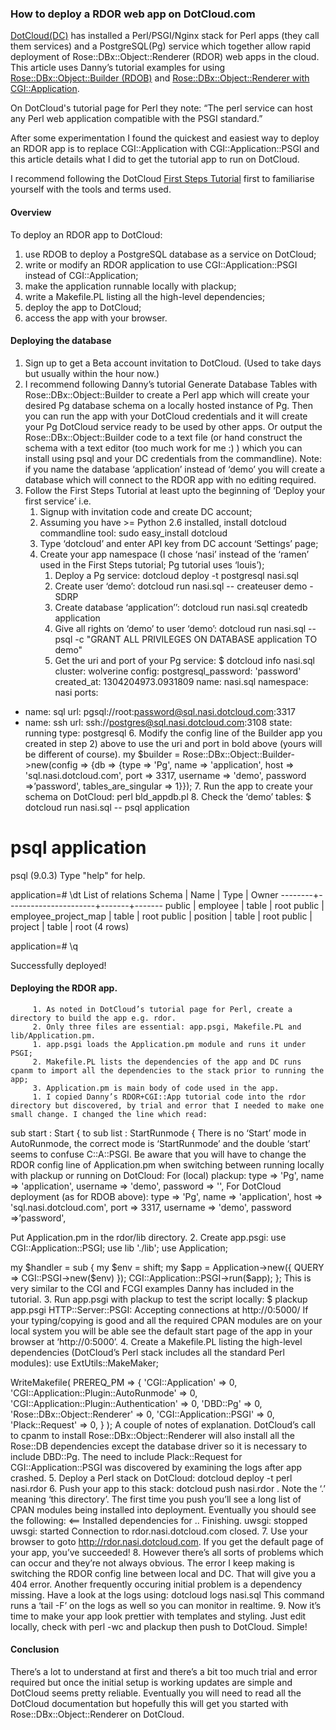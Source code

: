 ﻿
### How to deploy a RDOR web app on DotCloud.com

[DotCloud(DC)](http://www.dotcloud.com/) has installed a Perl/PSGI/Nginx stack for Perl apps (they call them services) and a PostgreSQL(Pg) service which together allow rapid deployment of Rose::DBx::Object::Renderer (RDOR) web apps in the cloud. This article uses Danny’s tutorial examples for using [Rose::DBx::Object::Builder (RDOB)](https://github.com/dannyglue/Rose-DBx-Object-Renderer/wiki/Generate-database-tables-with-rose%3A%3Adbx%3A%3Aobject%3A%3Abuilder) and [Rose::DBx::Object::Renderer with CGI::Application](https://github.com/dannyglue/Rose-DBx-Object-Renderer/wiki/Integrating-with-CGI%3A%3AApplication).


On DotCloud's tutorial page for Perl they note:
    “The perl service can host any Perl web application compatible with the PSGI standard.”


After some experimentation I found the quickest and easiest way to deploy an RDOR app is to replace CGI::Application with CGI::Application::PSGI and this article details what I did to get the tutorial app to run on DotCloud.


I recommend following the DotCloud [First Steps Tutorial](http://docs.dotcloud.com/tutorials/firststeps/) first to familiarise yourself with the tools and terms used.

#### Overview

To deploy an RDOR app to DotCloud:

1. use RDOB to deploy a PostgreSQL database as a service on DotCloud;
2. write or modify an RDOR application to use CGI::Application::PSGI instead of CGI::Application;
3. make the application runnable locally with plackup;
4. write a Makefile.PL listing all the high-level dependencies;
5. deploy the app to DotCloud;
6. access the app with your browser.

#### Deploying the database

1. Sign up to get a Beta account invitation to DotCloud. (Used to take days but usually within the hour now.)
2. I recommend following Danny’s tutorial Generate Database Tables with Rose::DBx::Object::Builder to create a Perl app which will create your desired Pg database schema on a locally hosted instance of Pg. Then you can run the app with your DotCloud credentials and it will create your Pg DotCloud service ready to be used by other apps. Or output the Rose::DBx::Object::Builder code to a text file (or hand construct the schema with a text editor (too much work for me :) ) which you can install using psql and your DC credentials from the commandline). Note: if you name the database ‘application’ instead of ‘demo’ you will create a database which will connect to the RDOR app with no editing required. 
3. Follow the First Steps Tutorial at least upto the beginning of ‘Deploy your first service’
i.e. 
   1. Signup with invitation code and create DC account;
   2. Assuming you have >= Python 2.6 installed, install dotcloud commandline tool:
sudo easy_install dotcloud
   3. Type ‘dotcloud’ and enter API key from DC account ‘Settings’ page;
   4. Create your app namespace (I chose ‘nasi’ instead of the ‘ramen’ used in the First Steps tutorial; Pg tutorial uses ‘louis’);
      1. Deploy a Pg service: dotcloud deploy -t postgresql nasi.sql
      2. Create user ‘demo’: dotcloud run nasi.sql -- createuser demo -SDRP
      3. Create database ‘application’’: dotcloud run nasi.sql createdb application
      4. Give all rights on ‘demo’ to user ‘demo’:
dotcloud run nasi.sql -- psql -c \"GRANT ALL PRIVILEGES ON DATABASE application TO demo\"
      5. Get the uri and port of your Pg service:
$ dotcloud info nasi.sql
cluster: wolverine
config:
        postgresql_password: 'password'
created_at: 1304204973.0931809
name: nasi.sql
namespace: nasi
ports:
-   name: sql
   url: pgsql://root:password@sql.nasi.dotcloud.com:3317
-   name: ssh
   url: ssh://postgres@sql.nasi.dotcloud.com:3108
state: running
type: postgresql
      6. Modify the config line of the Builder app you created in step 2) above to use the uri and port in bold above (yours will be different of course).
my $builder = Rose::DBx::Object::Builder->new(config => {db => {type => 'Pg', name => 'application', host => 'sql.nasi.dotcloud.com', port => 3317, username => 'demo', password =>’password', tables_are_singular => 1}});
      7. Run the app to create your schema on DotCloud: perl bld_appdb.pl
      8. Check the ‘demo’ tables:
$ dotcloud run nasi.sql -- psql application
# psql application
psql (9.0.3)
Type "help" for help.


application=# \dt
               List of relations
 Schema |         Name         | Type  | Owner 
--------+----------------------+-------+-------
 public | employee             | table | root
 public | employee_project_map | table | root
 public | position             | table | root
 public | project              | table | root
(4 rows)

application=# \q

Successfully deployed!

#### Deploying the RDOR app.

         1. As noted in DotCloud’s tutorial page for Perl, create a directory to build the app e.g. rdor.
         2. Only three files are essential: app.psgi, Makefile.PL and lib/Application.pm.
         1. app.psgi loads the Application.pm module and runs it under PSGI;
         2. Makefile.PL lists the dependencies of the app and DC runs cpanm to import all the dependencies to the stack prior to running the app;
         3. Application.pm is main body of code used in the app.
         1. I copied Danny’s RDOR+CGI::App tutorial code into the rdor directory but discovered, by trial and error that I needed to make one small change. I changed the line which read:
sub start : Start {
to
sub list : StartRunmode {
There is no ‘Start’ mode in AutoRunmode, the correct mode is ‘StartRunmode’ and the double ‘start’ seems to confuse C::A::PSGI.
Be aware that you will have to change the RDOR config line of Application.pm when switching between running locally with plackup or running on DotCloud:
For (local) plackup:
type => 'Pg', name => 'application', username => 'demo', password => '',
For DotCloud deployment (as for RDOB above):
type => 'Pg', name => 'application', host => 'sql.nasi.dotcloud.com', port => 3317, username => 'demo', password =>’password',

Put Application.pm in the rdor/lib directory.
         2. Create app.psgi:
use CGI::Application::PSGI;
use lib './lib';
use Application;

my $handler = sub {
 my $env = shift;
 my $app = Application->new({ QUERY => CGI::PSGI->new($env) });
 CGI::Application::PSGI->run($app);
};
This is very similar to the CGI and FCGI examples Danny has included in the tutorial.
         3. Run app.psgi with plackup to test the script locally:
$ plackup app.psgi
HTTP::Server::PSGI: Accepting connections at http://0:5000/
If your typing/copying is good and all the required CPAN modules are on your local system you will be able see the default start page of the app in your browser at ‘http://0:5000’.
         4. Create a Makefile.PL listing the high-level dependencies (DotCloud’s Perl stack includes all the standard Perl modules):
use ExtUtils::MakeMaker;

WriteMakefile(
 PREREQ_PM => {
   'CGI::Application'                         => 0,
   'CGI::Application::Plugin::AutoRunmode'    => 0,
   'CGI::Application::Plugin::Authentication' => 0,
   'DBD::Pg'                                  => 0,
   'Rose::DBx::Object::Renderer'              => 0,
   'CGI::Application::PSGI'                   => 0,
   'Plack::Request'                           => 0,
 }
);
A couple of notes of explanation. DotCloud’s call to cpanm to install Rose::DBx::Object::Renderer will also install all the Rose::DB dependencies except the database driver so it is necessary to include DBD::Pg. The need to include Plack::Request for CGI::Application::PSGI was discovered by examining the logs after app crashed.
         5. Deploy a Perl stack on DotCloud:
dotcloud deploy -t perl nasi.rdor
         6. Push your app to this stack:
dotcloud push nasi.rdor .
Note the ‘.’ meaning ‘this directory’. The first time you push you’ll see a long list of CPAN modules being installed into deployment. Eventually you should see the following:
<== Installed dependencies for .. Finishing.
uwsgi: stopped
uwsgi: started
Connection to rdor.nasi.dotcloud.com closed.
         7. Use your browser to goto http://rdor.nasi.dotcloud.com. If you get the default page of your app, you’ve succeeded!
         8. However there’s all sorts of problems which can occur and they’re not always obvious. The error I keep making is switching the RDOR config line between local and DC. That will give you a 404 error. Another frequently occuring initial problem is a dependency missing. Have a look at the logs using:
dotcloud logs nasi.sql
This command runs a ‘tail -F’ on the logs as well so you can monitor in realtime.
         9. Now it’s time to make your app look prettier with templates and styling. Just edit locally, check with perl -wc and plackup then push to DotCloud. Simple!

#### Conclusion

There’s a lot to understand at first and there’s a bit too much trial and error required but once the initial setup is working updates are simple and DotCloud seems pretty reliable. Eventually you will need to read all the DotCloud documentation but hopefully this will get you started with Rose::DBx::Object::Renderer on DotCloud.
